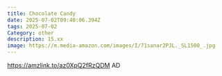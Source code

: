 ```yaml
---
title: Chocolate Candy
date: 2025-07-02T09:40:06.394Z
tags: 2025-07-02
Category: other
description: 15.xx
image: https://m.media-amazon.com/images/I/71sanar2PJL._SL1500_.jpg
---
```

https://amzlink.to/az0XpQ2fRzQDM
AD
